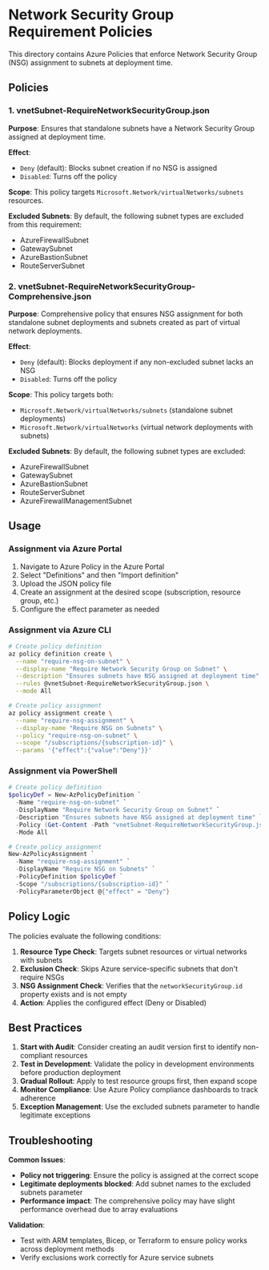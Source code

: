 # Network Security Group Requirement Policies

This directory contains Azure Policies that enforce Network Security Group (NSG) assignment to subnets at deployment time.

## Policies

### 1. vnetSubnet-RequireNetworkSecurityGroup.json
**Purpose**: Ensures that standalone subnets have a Network Security Group assigned at deployment time.

**Effect**:
- `Deny` (default): Blocks subnet creation if no NSG is assigned
- `Disabled`: Turns off the policy

**Scope**: This policy targets `Microsoft.Network/virtualNetworks/subnets` resources.

**Excluded Subnets**: By default, the following subnet types are excluded from this requirement:
- AzureFirewallSubnet
- GatewaySubnet
- AzureBastionSubnet
- RouteServerSubnet

### 2. vnetSubnet-RequireNetworkSecurityGroup-Comprehensive.json
**Purpose**: Comprehensive policy that ensures NSG assignment for both standalone subnet deployments and subnets created as part of virtual network deployments.

**Effect**:
- `Deny` (default): Blocks deployment if any non-excluded subnet lacks an NSG
- `Disabled`: Turns off the policy

**Scope**: This policy targets both:
- `Microsoft.Network/virtualNetworks/subnets` (standalone subnet deployments)
- `Microsoft.Network/virtualNetworks` (virtual network deployments with subnets)

**Excluded Subnets**: By default, the following subnet types are excluded:
- AzureFirewallSubnet
- GatewaySubnet
- AzureBastionSubnet
- RouteServerSubnet
- AzureFirewallManagementSubnet

## Usage

### Assignment via Azure Portal
1. Navigate to Azure Policy in the Azure Portal
2. Select "Definitions" and then "Import definition"
3. Upload the JSON policy file
4. Create an assignment at the desired scope (subscription, resource group, etc.)
5. Configure the effect parameter as needed

### Assignment via Azure CLI
```bash
# Create policy definition
az policy definition create \
  --name "require-nsg-on-subnet" \
  --display-name "Require Network Security Group on Subnet" \
  --description "Ensures subnets have NSG assigned at deployment time" \
  --rules @vnetSubnet-RequireNetworkSecurityGroup.json \
  --mode All

# Create policy assignment
az policy assignment create \
  --name "require-nsg-assignment" \
  --display-name "Require NSG on Subnets" \
  --policy "require-nsg-on-subnet" \
  --scope "/subscriptions/{subscription-id}" \
  --params '{"effect":{"value":"Deny"}}'
```

### Assignment via PowerShell
```powershell
# Create policy definition
$policyDef = New-AzPolicyDefinition `
  -Name "require-nsg-on-subnet" `
  -DisplayName "Require Network Security Group on Subnet" `
  -Description "Ensures subnets have NSG assigned at deployment time" `
  -Policy (Get-Content -Path "vnetSubnet-RequireNetworkSecurityGroup.json" -Raw) `
  -Mode All

# Create policy assignment
New-AzPolicyAssignment `
  -Name "require-nsg-assignment" `
  -DisplayName "Require NSG on Subnets" `
  -PolicyDefinition $policyDef `
  -Scope "/subscriptions/{subscription-id}" `
  -PolicyParameterObject @{"effect" = "Deny"}
```

## Policy Logic

The policies evaluate the following conditions:

1. **Resource Type Check**: Targets subnet resources or virtual networks with subnets
2. **Exclusion Check**: Skips Azure service-specific subnets that don't require NSGs
3. **NSG Assignment Check**: Verifies that the `networkSecurityGroup.id` property exists and is not empty
4. **Action**: Applies the configured effect (Deny or Disabled)

## Best Practices

1. **Start with Audit**: Consider creating an audit version first to identify non-compliant resources
2. **Test in Development**: Validate the policy in development environments before production deployment
3. **Gradual Rollout**: Apply to test resource groups first, then expand scope
4. **Monitor Compliance**: Use Azure Policy compliance dashboards to track adherence
5. **Exception Management**: Use the excluded subnets parameter to handle legitimate exceptions

## Troubleshooting

**Common Issues**:
- **Policy not triggering**: Ensure the policy is assigned at the correct scope
- **Legitimate deployments blocked**: Add subnet names to the excluded subnets parameter
- **Performance impact**: The comprehensive policy may have slight performance overhead due to array evaluations

**Validation**:
- Test with ARM templates, Bicep, or Terraform to ensure policy works across deployment methods
- Verify exclusions work correctly for Azure service subnets
